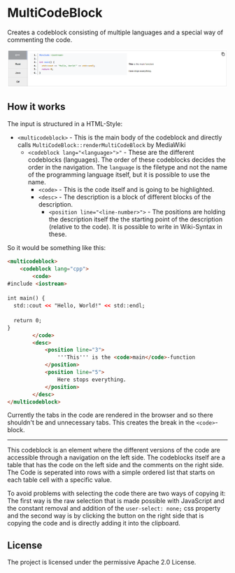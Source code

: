 # MultiCodeBlock
Creates a codeblock consisting of multiple languages and a special way of commenting the code.

![The MultiCodeBlock itself](./img/MultiCodeBlockPreview.png "A preview of the MultiCodeBlock")

## How it works

The input is structured in a HTML-Style:
* `<multicodeblock>` - This is the main body of the codeblock and directly calls `MultiCodeBlock::renderMultiCodeBlock` by MediaWiki
    * `<codeblock lang="<language>">"` - These are the different codeblocks (languages). The order of these codeblocks decides the order in the navigation. The `language` is the filetype and not the name of the programming language itself, but it is possible to use the name.
        * `<code>` - This is the code itself and is going to be highlighted.
        * `<desc>` - The description is a block of different blocks of the description.
            * `<position line="<line-number>">` - The positions are holding the description itself the the starting point of the description (relative to the code). It is possible to write in Wiki-Syntax in these.

So it would be something like this:
```html
<multicodeblock>
    <codeblock lang="cpp">
        <code>
#include <iostream>
 
int main() {
  std::cout << "Hello, World!" << std::endl;

  return 0;
}
        </code>
        <desc>
            <position line="3">
                '''This''' is the <code>main</code>-function
            </position>
            <position line="5">
                Here stops everything.
            </position>
        </desc>
</multicodeblock>
```

Currently the tabs in the code are rendered in the browser and so there shouldn't be and unnecessary tabs. This creates the break in the `<code>`-block.

----

This codeblock is an element where the different versions of the code are accessible through a navigation on the left side.
The codeblocks itself are a table that has the code on the left side and the comments on the right side. The Code is seperated into rows with a simple ordered list that starts on each table cell with a specific value.

To avoid problems with selecting the code there are two ways of copying it: The first way is the raw selection that is made possible with JavaScript and the constant removal and addition of the `user-select: none;` css property and the second way is by clicking the button on the right side that is copying the code and is directly adding it into the clipboard.

## License
The project is licensed under the permissive Apache 2.0 License.